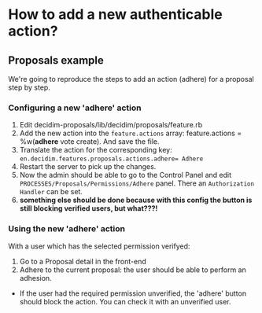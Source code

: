# How to add a new authenticable action?
## Proposals example
We're going to reproduce the steps to add an action (adhere) for a proposal step by step.
### Configuring a new 'adhere' action
1. Edit decidim-proposals/lib/decidim/proposals/feature.rb
1. Add the new action into the `feature.actions` array: feature.actions = %w(**adhere** vote create). And save the file.
1. Translate the action for the corresponding key: `en.decidim.features.proposals.actions.adhere= Adhere`
1. Restart the server to pick up the changes.
1. Now the admin should be able to go to the Control Panel and edit `PROCESSES/Proposals/Permissions/Adhere` panel. There an `Authorization Handler` can be set.
1. **something else should be done because with this config the button is still blocking verified users, but what???!**


### Using the new 'adhere' action
With a user which has the selected permission verifyed:
1. Go to a Proposal detail in the front-end
1. Adhere to the current proposal: the user should be able to perform an adhesion.
  - If the user had the required permission unverified, the 'adhere' button should block the action. You can check it with an unverified user.
